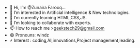 - 👋 Hi, I’m @Zunaira Farooq...
- 👀 I’m interested in Artificial intelligence & New technologies.
- 🌱 I’m currently learning HTML,CSS,JS.
- 💞️ I’m looking to collaborate with experts.
- 📫 How to reach me >geekstech29@gmail.com
- 😄 Pronouns: windz
- ⚡ Interest : coding,AI,innovations,Project management,leading.

<!---
Tech-nion/Tech-nion is a ✨ special ✨ repository because its `README.md` (this file) appears on your GitHub profile.
You can click the Preview link to take a look at your changes.
--->
